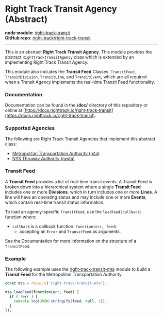 Right Track Transit Agency (Abstract)
=====================================

**node module:** [right-track-transit](https://www.npmjs.com/package/right-track-transit)<br />
**GitHub repo:** [right-track/right-track-transit](https://github.com/right-track/right-track-transit)

---

This is an abstract **Right Track Transit Agency**.  This module provides the
abstract  `RightTrackTransitAgency` class which is extended by an implementing
Right Track Transit Agency.

This module also includes the **Transit Feed** Classes: `TransitFeed`, `TransitDivision`,
`TransitLine`, and `TransitEvent`, which are all required when a Transit Agency implements
the real-time Transit Feed functionality.

### Documentation

Documentation can be found in the **/doc/** directory of this repository
or online at [https://docs.righttrack.io/right-track-transit](https://docs.righttrack.io/right-track-transit).

### Supported Agencies

The following are Right Track Transit Agencies that implement this abstract class:

- [Metropolitan Transportation Authority (mta)](https://github.com/right-track/right-track-transit-mta)
- [NYS Thruway Authority (nysta)](https://github.com/right-track/right-track-transit-nysta)

### Transit Feed

A **Transit Feed** provides a list of real-time transit events.  A Transit Feed
is broken down into a hierarchical system where a single **Transit Feed** includes
one or more **Divisions**, which in turn includes one or more **Lines**.  A line
will have an operating status and may include one or more **Events**, which contain
real-time transit status information.

To load an agency-specific `TransitFeed`, use the `loadFeed(callback)`
function where:
- `callback` is a callback function: `function(err, feed)`
    - accepting an `Error` and `TransitFeed` as arguments.

See the Documentation for more information on the structure of a `TransitFeed`.


### Example

The following example uses the [right-track-transit-mta](https://github.com/right-track/right-track-transit-mta)
module to build a **Transit Feed** for the Metropolitan Transportation Authority.

```javascript
const mta = require('right-track-transit-mta');

mta.loadFeed(function(err, feed) {
  if ( !err ) {
    console.log(JSON.stringify(feed, null, 2));
  }
});
```